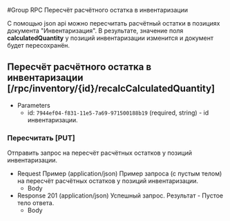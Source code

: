 <!-- include(metadata.apib) -->

#Group RPC Пересчёт расчётного остатка в инвентаризации

С помощью json api можно пересчитать расчётный остатки в позициях документа "Инвентаризация". В результате, значение поля **calculatedQuantity** у позиций инвентаризации изменится и документ будет пересохранён.

## Пересчёт расчётного остатка в инвентаризации [/rpc/inventory/{id}/recalcCalculatedQuantity]

+ Parameters
  + id: `7944ef04-f831-11e5-7a69-971500188b19` (required, string) - id инвентаризации.


### Пересчитать [PUT]

Отправить запрос на пересчёт расчётных остатков у позиций инвентаризации.

+ Request Пример (application/json)
Пример запроса (с пустым телом) на пересчёт расчётных остатков у позиций инвентаризации.
  + Body
        <!-- include(body/rpc/recalcCalculatedQuantity.json) -->
+ Response 201 (application/json)
Успешный запрос. Результат - Пустое тело ответа.
  + Body
